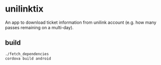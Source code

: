 # unilinktix
An app to download ticket information from unilink account (e.g. how many passes remaining on a multi-day).


## build

```sh
./fetch_dependencies
cordova build android
```

